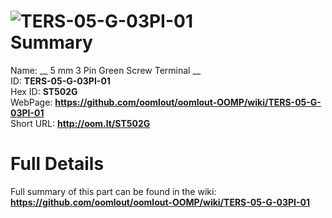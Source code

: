 
![TERS-05-G-03PI-01](https://github.com/oomlout/oomlout-OOMP/blob/master/parts/TERS-05-G-03PI-01/TERS-05-G-03PI-01_420.jpg)   
Summary
=================
  
Name: __ 5 mm 3 Pin Green Screw Terminal __    
ID: __TERS-05-G-03PI-01__   
Hex ID: __ST502G__   
WebPage: __https://github.com/oomlout/oomlout-OOMP/wiki/TERS-05-G-03PI-01__   
Short URL: __http://oom.lt/ST502G__   

Full Details
==========================
Full summary of this part can be found in the wiki:   
__https://github.com/oomlout/oomlout-OOMP/wiki/TERS-05-G-03PI-01__    

